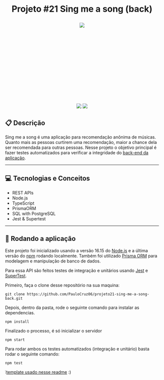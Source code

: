 # <p align = "center"> Projeto #21 Sing me a song (back) </p>

<p align="center" style="height: 250px">
   <img src="https://notion-emojis.s3-us-west-2.amazonaws.com/prod/svg-twitter/1f399-fe0f.svg">
</p>

<p align = "center">
   <img src="https://img.shields.io/badge/author-SEU_NOME-4dae71?style=flat-square" />
   <img src="https://img.shields.io/github/languages/count/PauloCruz06/
projeto21-sing-me-a-song-back?color=4dae71&style=flat-square" />
</p>


##  :clipboard: Descrição

Sing me a song é uma aplicação para recomendação anônima de músicas. Quanto mais as pessoas curtirem uma recomendação, maior a chance dela ser recomendada para outras pessoas. Nesse projeto o objetivo principal é fazer testes automatizados para verificar a integridade do [back-end da aplicação](https://github.com/driven-projects/sing-me-a-song/tree/main/back-end).

***

## :computer:	 Tecnologias e Conceitos

- REST APIs
- Node.js
- TypeScript
- PrismaORM
- SQL with PostgreSQL
- Jest & Supertest


***

## 🏁 Rodando a aplicação

Este projeto foi inicializado usando a versão 16.15 do [Node.js](https://nodejs.org/en/download/) e a última versão do [npm](https://www.npmjs.com/) rodando localmente. Também foi utilizado [Prisma ORM](https://github.com/prisma/prisma) para modelagem e manipulação de banco de dados.

Para essa API são feitos testes de integração e unitários usando [Jest](https://github.com/facebook/jest) e [SuperTest](https://github.com/visionmedia/supertest).

Primeiro, faça o clone desse repositório na sua maquina:

```
git clone https://github.com/PauloCruz06/projeto21-sing-me-a-song-back.git
```

Depois, dentro da pasta, rode o seguinte comando para instalar as dependencias.

```
npm install
```

Finalizado o processo, é só inicializar o servidor
```
npm start
```

Para rodar ambos os testes automatizados (integração e unitário) basta rodar o seguinte comando:
```
npm test
```

:grey_exclamation:[template usado nesse readme](https://gist.github.com/luanalessa/7f98467a5ed62d00dcbde67d4556a1e4#file-readme-md) :)